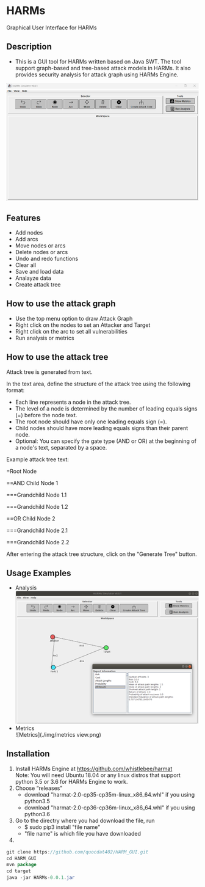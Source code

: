# HARMs
Graphical User Interface for HARMs

## Description
-	This is a GUI tool for HARMs written based on Java SWT. The tool support graph-based and tree-based attack models in HARMs. It also provides security analysis for attack graph using HARMs Engine.

![Main](./img/ui.png)
 
## Features
-	Add nodes
-	Add arcs
-	Move nodes or arcs
-	Delete nodes or arcs
-	Undo and redo functions
-	Clear all
-	Save and load data
-	Analayze data
-  Create attack tree

## How to use the attack graph
- Use the top menu option to draw Attack Graph
- Right click on the nodes to set an Attacker and Target
- Right click on the arc to set all vulnerabilities 
- Run analysis or metrics

## How to use the attack tree
Attack tree is generated from text.

In the text area, define the structure of the attack tree using the following format:

- Each line represents a node in the attack tree.
- The level of a node is determined by the number of leading equals signs (=) before the node text.
- The root node should have only one leading equals sign (=).
- Child nodes should have more leading equals signs than their parent node.
- Optional: You can specify the gate type (AND or OR) at the beginning of a node's text, separated by a space.

Example attack tree text:

=Root Node

==AND Child Node 1

===Grandchild Node 1.1

===Grandchild Node 1.2

==OR Child Node 2

===Grandchild Node 2.1

===Grandchild Node 2.2

After entering the attack tree structure, click on the "Generate Tree" button.

## Usage Examples
- Analysis<br />
![Analysis](./img/result.png)
- Metrics<br />
![Metrics](./img/metrics view.png)

## Installation
1. Install HARMs Engine at https://github.com/whistlebee/harmat<br />
   Note: You will need Ubuntu 18.04 or any linux distros that support python 3.5 or 3.6 for HARMs Engine to work.
2. Choose “releases”
   - download "harmat-2.0-cp35-cp35m-linux_x86_64.whl" if you using python3.5
   - download "harmat-2.0-cp36-cp36m-linux_x86_64.whl" if you using python3.6
3. Go to the directry where you had download the file, run
    - $ sudo pip3 install "file name"
    - "file name" is which file you have downloaded
4.     
```java
git clone https://github.com/quocdat402/HARM_GUI.git
cd HARM_GUI
mvn package
cd target
java -jar HARMs-0.0.1.jar
```
